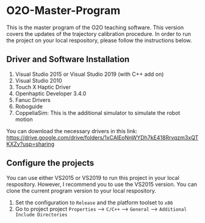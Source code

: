 # O2O-Master-Program

This is the master program of the O2O teaching software. This version covers the updates of the trajectory calibration procedure. In order to run the project on your local respository, please follow the instructions below.

## Driver and Software Installation

1. Visual Studio 2015 or Visual Studio 2019 (with C++ add on)
2. Visual Studio 2010
3. Touch X Haptic Driver
4. Openhaptic Developer 3.4.0
5. Fanuc Drivers
7. Roboguide
8. CoppeliaSim: This is the additional simulator to simulate the robot motion

You can download the necessary drivers in this link: https://drive.google.com/drive/folders/1xCAlEoNnWYDh7kE418Rrvqzm3xQTKXZy?usp=sharing

## Configure the projects

You can use either VS2015 or VS2019 to run this project in your local respository. However, I recommend you to use the VS2015 version. You can clone the current program version to your local respository.
1. Set the configuration to `Release` and the platform toolset to `x86`
2. Go to project project `Properties` --> `C/C++` --> `General` --> `Additional Include Directories`
